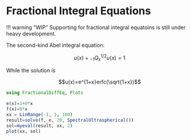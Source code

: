 # Fractional Integral Equations

!!! warning "WIP"
    Supporting for fractional integral equatoins is still under heavy development.

The second-kind Abel integral equation:

```math
u(x)+{_{-1}Q_x^{1/2}}u(x)=1
```

While the solution is

```math
u(x)=e^{1+x}erfc(\sqrt{1+x})
```

```julia
using FractionalDiffEq, Plots

e(x)=1+0*x
f(x)=0*x
xx = LinRange(-1, 1, 100)
result=solve(f, e, 20, SpectralUltraspherical())
sol=myeval(result, xx, 2)
plot(xx, sol)
```